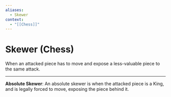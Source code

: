```yaml
---
aliases:
  - Skewer
context:
  - "[[Chess]]"
---
```


# Skewer (Chess)

When an attacked piece has to move and expose a less-valuable piece to the same attack.

---

**Absolute Skewer**: An absolute skewer is when the attacked piece is a King, and is legally forced to move, exposing the piece behind it.
